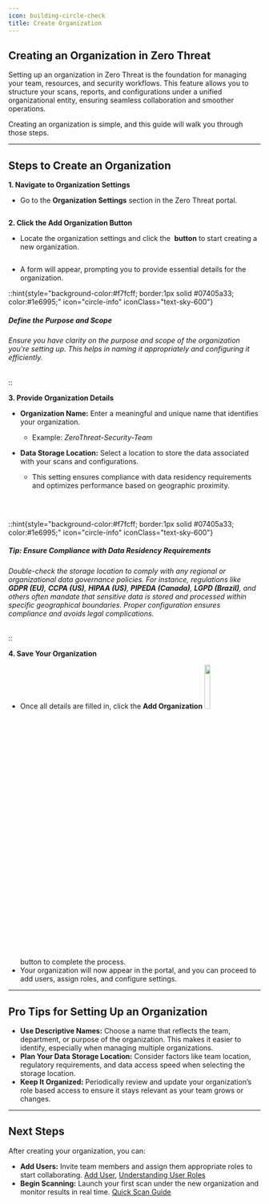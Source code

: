 ```yaml
---
icon: building-circle-check
title: Create Organization
---
```



## Creating an Organization in Zero Threat

Setting up an organization in Zero Threat is the foundation for managing your team, resources, and security workflows. This feature allows you to structure your scans, reports, and configurations under a unified organizational entity, ensuring seamless collaboration and smoother operations.

Creating an organization is simple, and this guide will walk you through those steps.

***

## Steps to Create an Organization

**1. Navigate to Organization Settings**

* Go to the **Organization Settings** section in the Zero Threat portal.

<img src="/image (69).png" alt="">

**2. Click the Add Organization Button**

* Locate the organization settings and click the <img src="/image (71).png" alt="" data-size="original" style="display:inline"> **button** to start creating a new organization.

<img src="/image (70).png" alt="">

* A form will appear, prompting you to provide essential details for the organization.

::hint{style="background-color:#f7fcff; border:1px solid #07405a33; color:#1e6995;" icon="circle-info" iconClass="text-sky-600"}
 ##### **Define the Purpose and Scope**

###### Ensure you have clarity on the purpose and scope of the organization you're setting up. This helps in naming it appropriately and configuring it efficiently.
::

**3. Provide Organization Details**

* **Organization Name:** Enter a meaningful and unique name that identifies your organization.
  * Example: _ZeroThreat-Security-Team_
*   **Data Storage Location:** Select a location to store the data associated with your scans and configurations.

    * This setting ensures compliance with data residency requirements and optimizes performance based on geographic proximity.
     <img src="/image (72).png" alt="" style="display:block; margin:30px auto;">

::hint{style="background-color:#f7fcff; border:1px solid #07405a33; color:#1e6995;" icon="circle-info" iconClass="text-sky-600"}
##### **Tip: Ensure Compliance with Data Residency Requirements**

###### Double-check the storage location to comply with any regional or organizational data governance policies. For instance, regulations like **GDPR (EU)**, **CCPA (US)**, **HIPAA (US)**, **PIPEDA (Canada)**, **LGPD (Brazil)**, and others often mandate that sensitive data is stored and processed within specific geographical boundaries. Proper configuration ensures compliance and avoids legal complications.
::

**4. Save Your Organization**

* Once all details are filled in, click the **Add Organization** <img src="/image (73).png" alt="" width="15%" data-size="line" style="display:inline"> button to complete the process.
* Your organization will now appear in the portal, and you can proceed to add users, assign roles, and configure settings.

***

## Pro Tips for Setting Up an Organization

* **Use Descriptive Names:** Choose a name that reflects the team, department, or purpose of the organization. This makes it easier to identify, especially when managing multiple organizations.
* **Plan Your Data Storage Location:** Consider factors like team location, regulatory requirements, and data access speed when selecting the storage location.
* **Keep It Organized:** Periodically review and update your organization’s role based access to ensure it stays relevant as your team grows or changes.

***

## Next Steps

After creating your organization, you can:

* **Add Users:** Invite team members and assign them appropriate roles to start collaborating. [Add User](add-user.md "mention"), [Understanding User Roles](understanding-user-roles.md "mention")
* **Begin Scanning:** Launch your first scan under the new organization and monitor results in real time. [Quick Scan Guide](../getting-started/publish-your-docs.md "mention")

